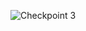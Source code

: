 ![Checkpoint 3](https://github.com/diveshbadod97/Global-Illumination/blob/master/Checkpoint3/"PhongShading.png")
